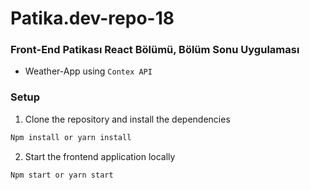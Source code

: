 # Patika.dev-repo-18
### Front-End Patikası React Bölümü, Bölüm Sonu Uygulaması
- Weather-App using `Contex API`

### Setup
1. Clone the repository and install the dependencies
```bash
Npm install or yarn install
```
2. Start the frontend application locally
```bash
Npm start or yarn start
```

